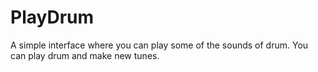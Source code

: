 # PlayDrum
A simple interface where you can play some of the sounds of drum.  You can play drum and make new tunes.
